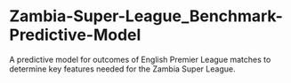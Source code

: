 # Zambia-Super-League_Benchmark-Predictive-Model
A predictive model for outcomes of English Premier League matches to determine key features needed for the Zambia Super League.
